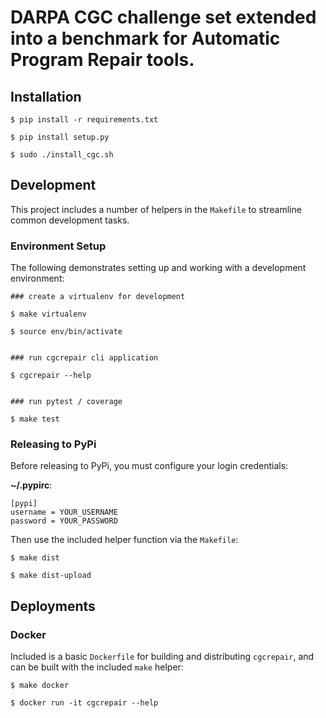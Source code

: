 # DARPA CGC challenge set extended into a benchmark for Automatic Program Repair tools.

## Installation

```
$ pip install -r requirements.txt

$ pip install setup.py

$ sudo ./install_cgc.sh
```

## Development

This project includes a number of helpers in the `Makefile` to streamline common development tasks.

### Environment Setup

The following demonstrates setting up and working with a development environment:

```
### create a virtualenv for development

$ make virtualenv

$ source env/bin/activate


### run cgcrepair cli application

$ cgcrepair --help


### run pytest / coverage

$ make test
```


### Releasing to PyPi

Before releasing to PyPi, you must configure your login credentials:

**~/.pypirc**:

```
[pypi]
username = YOUR_USERNAME
password = YOUR_PASSWORD
```

Then use the included helper function via the `Makefile`:

```
$ make dist

$ make dist-upload
```

## Deployments

### Docker

Included is a basic `Dockerfile` for building and distributing `cgcrepair`,
and can be built with the included `make` helper:

```
$ make docker

$ docker run -it cgcrepair --help
```
